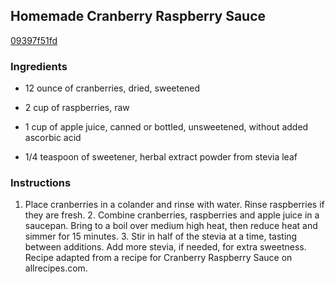 ## Homemade Cranberry Raspberry Sauce

[09397f51fd](http://tastykitchen.com/recipes/condiments/homemade-cranberry-raspberry-sauce/)

### Ingredients

 - 12 ounce of cranberries, dried, sweetened

 - 2 cup of raspberries, raw

 - 1 cup of apple juice, canned or bottled, unsweetened, without added ascorbic acid

 - 1/4 teaspoon of sweetener, herbal extract powder from stevia leaf

### Instructions

1. Place cranberries in a colander and rinse with water. Rinse raspberries if they are fresh. 2. Combine cranberries, raspberries and apple juice in a saucepan. Bring to a boil over medium high heat, then reduce heat and simmer for 15 minutes. 3. Stir in half of the stevia at a time, tasting between additions. Add more stevia, if needed, for extra sweetness. Recipe adapted from a recipe for Cranberry Raspberry Sauce on allrecipes.com.